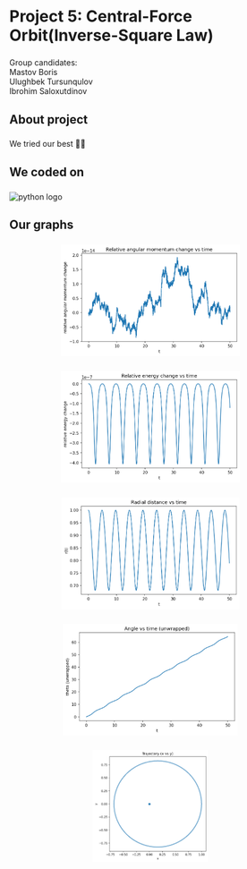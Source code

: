 <h1 align="left">Project 5: Central-Force Orbit(Inverse-Square Law)</h1>

###

<p align="left">Group candidates:<br>Mastov Boris<br>Ulughbek Tursunqulov<br>Ibrohim Saloxutdinov</p>

###

<h2 align="left">About project</h2>

###

<p align="left">We tried our best 👀✨</p>

###

<h2 align="left">We coded on</h2>

###

<div align="left">
  <img src="https://cdn.jsdelivr.net/gh/devicons/devicon/icons/python/python-original.svg" height="40" alt="python logo"  />
</div>

###

<h2 align="left">Our graphs</h2>

###

<div align="center">
  <img height="200" src="https://github.com/sacrific22/MidTermPhysics/blob/main/L_vs_t.png"  />
</div>

###

<div align="center">
  <img height="200" src="https://github.com/sacrific22/MidTermPhysics/blob/main/energy_vs_t.png"  />
</div>

###

<div align="center">
  <img height="200" src="https://github.com/sacrific22/MidTermPhysics/blob/main/r_vs_t.png"  />
</div>

###

<div align="center">
  <img height="200" src="https://github.com/sacrific22/MidTermPhysics/blob/main/theta_vs_t.png"  />
</div>

###

<div align="center">
  <img height="200" src="https://github.com/sacrific22/MidTermPhysics/blob/main/trajectory.png"  />
</div>

###
